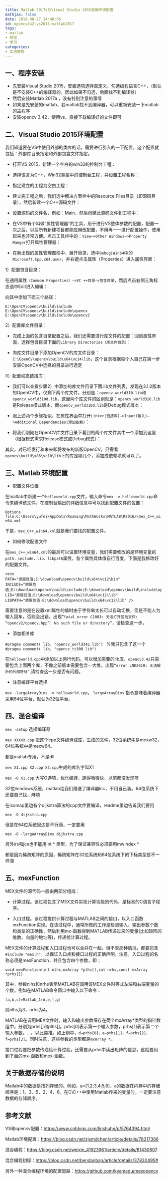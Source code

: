 ```yaml
---
title: Matlab 2017a与Visual Studio 2015混编环境配置
mathjax: false
date: 2018-08-27 14:48:56
id: opencv342-vs2015-matlab2017
tags:
- matlab
- 视觉
- 学习
categories:
- 实用教程
---
```


## 一、程序安装

- 先安装Visual Studio 2015，安装选项选择自定义，勾选编程语言C++，（默认是不安装C++的编译器的，因此如果不勾选，后面找不到编译器）
- 然后安装Matlab 2017a ，没有特别注意的事情
- 如果是先安装的matlab，若matlab找不到编译器，可以重新安装一下matlab的主程序
- 安装opencv 3.42，使用vs，直接下载编译好的文件即可

<!----more--->

## 二、Visual Studio 2015环境配置

我们知道要在VS中使用外部的类库的话，需要进行引入的一下配置，这个配置就包括：外部库目录指定和外部包含文件指定。

- 打开VS 2015，新建一个空白的win32的控制台工程：  
- 选择语言为C++，Win32类型中的控制台工程，并设置工程名称：
- 指定建立的工程为空白工程：
- 建立完工程之后，我们选中解决方案栏中的Resource Files目录（即源码目录），然后新建一个C++源码文件：
- 设置源码的文件名，例如：Main，然后创建此源码文件到工程中： 

- 在VS中有个叫做“属性管理器”的工具，用于进行VS整体参数的配置，配置一次之后，以后所有新建项目都能应用改配置，不用再一一进行配置操作，使用起来也非常方便。点击工具栏中的：`View—>Other Windows—>Property Manger`打开属性管理器：

- 在新出现的属性管理器栏中，展开目录，选中`Debug|Win64`中的`Microsoft.Cpp.x64.user`，并右键点击属性（Properties）进入属性界面：

1）配置包含目录：

在通用属性`（Common Properties）—>VC ++目录—>包含目录`，然后点击右侧三角标志选中Edit进入编辑：

向其中添加下面三个路径：

```
E:\OpenCV\opencv\build\include
E:\OpenCV\opencv\build\include\opencv
E:\OpenCV\opencv\build\include\opencv2
```

2）配置库文件目录：

- 完成上面的包含目录配置之后，我们还需要进行库文件的配置：回到属性界面，选择包含目录下面的`Library Directories（库文件目录）`：

- 向库文件目录下添加OpenCV的库文件目录：`E:\OpenCV\opencv\build\x64\vc14\lib`，这个目录根据每个人自己在第一步安装OpenCV中选择的目录进行选定

3）配置动态链接库：

- 我们可以查看步骤2）中添加的库文件目录下面.lib文件列表，发现在3.1.0版本的OpenCV中，仅剩下两个库文件，分别是：`opencv_world310.lib`和`opencv_world310d.lib`，这里两个库文件的区别就是：`opencv_world310.lib`是Release模式版本，而`opencv_world310d.lib`是Debug模式版本：

- 跟上述两个步骤相似，在属性界面中打开`Linker(链接库)—>Input(输入)—>Additional Dependencies(添加依赖)`：

- 将我们刚刚在OpenCV库文件目录下看到的两个库文件其中一个添加到这里（根据模式需求Release模式或Debug模式）：

其实，对已经发行和未来即将发布的新版OpenCV，只需看`opencv\build\x86\vc10\lib`下的库是哪几个，添加成依赖项就可以了。

## 三、Matlab 环境配置

- 配置文件位置

在matlab中新建一个`helloworld.cpp`文件，输入命令`mex -v helloworld.cpp`命令来编译该文件。在控制台输出的详细信息中可以找到配置文件的位置：

`Options file:C:\Users\yufei\AppData\Roaming\MathWorks\MATLAB\R2016a\mex_C++_win64.xml`

于是，`mex_C++_win64.xml`就是我们要找的配置文件。

- 如何修改配置文件

在`mex_C++_win64.xml`的最后可以设置环境变量，我们需要修改的是环境变量的`path，include，lib，libpath`属性，各个属性具体值自行百度，下面是我修改好的配置文件。

```
<env       
PATH="原属性值;E:\download\opencv\build\x64\vc12\bin"      
INCLUDE="原属性值;E:\download\opencv\build\include;E:\download\opencv\build\include\opencv2;E:\download\opencv\build\include\opencv"      
LIB="原属性值;E:\download\opencv\build\x64\vc12\lib"      
LIBPATH="原属性值;E:\download\opencv\build\x64\vc12\lib" />
```

需要注意的是在设置xml属性的值时由于字符串太长可以自动切换，但是不能人为输入回车，否则会出错。出现“`fatal error C1083: 无法打开包括文件: “opencv2/opencv.hpp”: No such file or directory”`，请检查这一步。

- 添加相关库

`#pragma comment( lib, "opencv_world342.lib") `   %我只包含了这一个 `#pragma comment( lib, "opencv_ts300.lib")`

在`helloworld.cpp`中添加以上两行代码，可以增加需要的lib库，`opencv3.42`只需要包含上面两个库，不像之前版本需要包含一大堆。出现`“error LNK2019: 无法解析的外部符号”`,请检查这一步是否有问题。

- 注意编译平台选择

`mex -largeArrayDims -v helloworld.cpp`， `largeArrayDims` 指令意味着编译器采用64位平台，默认为32位平台。

## 四、混合编译

`mex -setup` 选择编译器

`mex XXXXX.cpp`  把这个cpp文件编译成库，生成的文件，32位系统中是mexw32，64位系统中是mexw64。

都是matlab专用，不是dll

`mex X1.cpp X2.cpp X3.cpp`生成的库名字叫X1

`mex -O X1.cpp` 大写O选项，优化编译，跑得嗷嗷快，以前都没发现呀

32位windows系统，matlab给我们赠送了编译器lcc，不用自己装。64位系统下 还要自己找，麻烦

在isomap里边有个dijkstra算法的cpp文件要编译，readme里边告诉我们要用

`mex -O dijkstra.cpp`

但是在64位系统里边是不行滴，一定要用

`mex -O -largeArrayDims dijkstra.cpp`

另外irs和jcs也不能用int * 类型，为了保证兼容性必须要用mwIndex *

都是因为稀疏矩阵的原因，稀疏矩阵在32位系统和64位系统下的下标类型是不一样滴

## 五、mexFunction

MEX文件的源代码一般由两部分组成：

- 计算过程。该过程包含了MEX文件实现计算功能的代码，是标准的C语言子程序。

- 入口过程。该过程提供计算过程与MATLAB之间的接口，以入口函数mxFunction实现。在该过程中，通常所做的工作是检测输入、输出参数个数和类型的正确性，然后利用mx-函数得到MATLAB传递过来的变量(比如矩阵的维数、向量的地址等)，传递给计算过程。

MEX文件的计算过程和入口过程也可以合并在一起。但不管那种情况，都要包含`#include "mex.h"`，以保证入口点和接口过程的正确声明。注意，入口过程的名称必须是mexFunction，并且包含四个参数，即：

`void mexFunction(int nlhs,mxArray *plhs[],int nrhs,const mxArray *prhs[])`

其中，参数nlhs和nrhs表示MATLAB在调用该MEX文件时等式左端和右端变量的个数，例如在MATLAB命令窗口中输入以下命令：

`[a,b,c]=Matlab_1(d,e,f,g)`

则nlhs为3，nrhs为4。

MATLAB在调用MEX文件时，输入和输出参数保存在两个mxArray*类型的指针数组中，分别为prhs[]和plhs[]。prhs[0]表示第一个输入参数，prhs[1]表示第二个输入参数，…，以此类推。如上例中，`d→prhs[0]，e→prhs[1]，f→prhs[2]，f→prhs[3]`。同时注意，这些参数的类型都是`mxArray *`。

接口过程要把参数传递给计算过程，还需要从prhs中读出矩阵的信息，这就要用到下面的mx-函数和mex-函数。

## 关于数据存储的说明

Matlab中的数据是按列存储的。例如，a=[1,2;3,4;5,6]，a的数据在内存中的存储顺序是：1、3、5、2、4、6。在C\C++中使用Matlab传来的变量时，一定要注意数据的存储顺序。

## 参考文献

VS和opencv配置：<https://www.cnblogs.com/linshuhe/p/5764394.html>

Matlab环境配置：<https://blog.csdn.net/zjsmdchen/article/details/78317366>

混合编程：<https://blog.csdn.net/weixin_41923961/article/details/81430607>

混合编程初探：<https://blog.csdn.net/bendanban/article/details/37830495#>

另外一种混合编程环境的配置思路：<https://github.com/kyamagu/mexopencv>